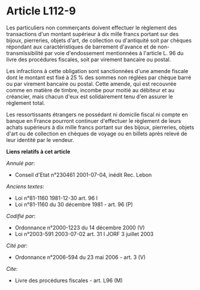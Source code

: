 # Article L112-9

Les particuliers non commerçants doivent effectuer le règlement des transactions d'un montant supérieur à dix mille francs
portant sur des bijoux, pierreries, objets d'art, de collection ou d'antiquité soit par chèques répondant aux
caractéristiques de barrement d'avance et de non-transmissibilité par voie d'endossement mentionnées à l'article L. 96 du
livre des procédures fiscales, soit par virement bancaire ou postal.

Les infractions à cette obligation sont sanctionnées d'une amende fiscale dont le montant est fixé à 25 % des sommes non
réglées par chèque barré ou par virement bancaire ou postal. Cette amende, qui est recouvrée comme en matière de timbre,
incombe pour moitié au débiteur et au créancier, mais chacun d'eux est solidairement tenu d'en assurer le règlement total.

Les ressortissants étrangers ne possédant ni domicile fiscal ni compte en banque en France pourront continuer d'effectuer le
règlement de leurs achats supérieurs à dix mille francs portant sur des bijoux, pierreries, objets d'art ou de collection en
chèques de voyage ou en billets après relevé de leur identité par le vendeur.

**Liens relatifs à cet article**

_Annulé par_:

  - Conseil d'Etat n°230461 2001-07-04, inédit Rec. Lebon

_Anciens textes_:

  - Loi n°81-1160 1981-12-30 art. 96 I
  - Loi n°81-1160 du 30 décembre 1981 - art. 96 (P)

_Codifié par_:

  - Ordonnance n°2000-1223 du 14 décembre 2000 (V)
  - Loi n°2003-591 2003-07-02 art. 31 I JORF 3 juillet 2003

_Cité par_:

  - Ordonnance n°2006-594 du 23 mai 2006 - art. 3 (V)

_Cite_:

  - Livre des procédures fiscales - art. L96 (M)
